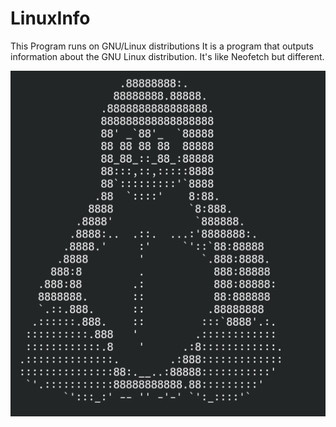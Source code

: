 # LinuxInfo
This Program runs on GNU/Linux distributions It is a program that outputs information about the GNU Linux distribution. It's like Neofetch but different.

![image](image.png)
